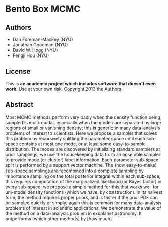 Bento Box MCMC
==============

Authors
-------

* Dan Foreman-Mackey (NYU)
* Jonathan Goodman (NYU)
* David W. Hogg (NYU)
* Fengji Hou (NYU)

License
-------

This is **an academic project which includes software that doesn't even work**.
Use at your own risk.
Copyright 2013 the Authors.

Abstract
--------

Most MCMC methods perform very badly when the density function being sampled is
multi-modal, especially when the modes are separated by large regions of small or
vanishing density; this is generic in many data-analysis problems of interest
to scientists.  Here we propose a sampler that solves this problem by recursively
splitting the parameter space until each sub-space contains at most one mode, or at
least some easy-to-sample distribution.  The modes are discovered by initializing
standard samplers at prior samplings; we use the housekeeping data from an ensemble
sampler to provide mode (or cluster) label information. Each parameter sub-space 
split is performed by a support vector machine.  The (now easy-to-make)
sub-space samplings are recombined into a complete
sampling by importance sampling on the total posterior integral within each
sub-space; this requires computation of the marginalized likelihood (or Bayes
factor) in every sub-space; we propose a simple method for this that works well
for uni-modal density functions (which we have, by construction).  In its naivest
form, the method requires proper priors, and is faster if the prior PDF can be
sampled quickly or simply; again this is common for many data-analysis problems
of interest in scientific applications.  We demonstrate the value of the method
on a data-analysis problem in exoplanet astronomy.  It outperforms [which other
methods] by [how much].

